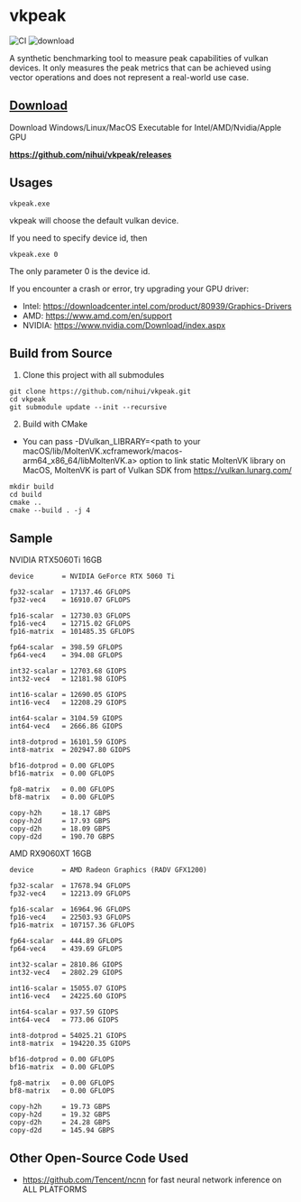 # vkpeak

![CI](https://github.com/nihui/vkpeak/workflows/CI/badge.svg)
![download](https://img.shields.io/github/downloads/nihui/vkpeak/total.svg)

A synthetic benchmarking tool to measure peak capabilities of vulkan devices. It only measures the peak metrics that can be achieved using vector operations and does not represent a real-world use case.

## [Download](https://github.com/nihui/vkpeak/releases)

Download Windows/Linux/MacOS Executable for Intel/AMD/Nvidia/Apple GPU

**https://github.com/nihui/vkpeak/releases**

## Usages

```shell
vkpeak.exe
```

vkpeak will choose the default vulkan device.

If you need to specify device id, then

```shell
vkpeak.exe 0
```

The only parameter 0 is the device id.

If you encounter a crash or error, try upgrading your GPU driver:

- Intel: https://downloadcenter.intel.com/product/80939/Graphics-Drivers
- AMD: https://www.amd.com/en/support
- NVIDIA: https://www.nvidia.com/Download/index.aspx

## Build from Source

1. Clone this project with all submodules

```shell
git clone https://github.com/nihui/vkpeak.git
cd vkpeak
git submodule update --init --recursive
```

2. Build with CMake
  - You can pass -DVulkan_LIBRARY=<path to your macOS/lib/MoltenVK.xcframework/macos-arm64_x86_64/libMoltenVK.a> option to link static MoltenVK library on MacOS, MoltenVK is part of Vulkan SDK from https://vulkan.lunarg.com/

```shell
mkdir build
cd build
cmake ..
cmake --build . -j 4
```

## Sample

NVIDIA RTX5060Ti 16GB
```
device       = NVIDIA GeForce RTX 5060 Ti

fp32-scalar  = 17137.46 GFLOPS
fp32-vec4    = 16910.07 GFLOPS

fp16-scalar  = 12730.03 GFLOPS
fp16-vec4    = 12715.02 GFLOPS
fp16-matrix  = 101485.35 GFLOPS

fp64-scalar  = 398.59 GFLOPS
fp64-vec4    = 394.08 GFLOPS

int32-scalar = 12703.68 GIOPS
int32-vec4   = 12181.98 GIOPS

int16-scalar = 12690.05 GIOPS
int16-vec4   = 12208.29 GIOPS

int64-scalar = 3104.59 GIOPS
int64-vec4   = 2666.86 GIOPS

int8-dotprod = 16101.59 GIOPS
int8-matrix  = 202947.80 GIOPS

bf16-dotprod = 0.00 GFLOPS
bf16-matrix  = 0.00 GFLOPS

fp8-matrix   = 0.00 GFLOPS
bf8-matrix   = 0.00 GFLOPS

copy-h2h     = 18.17 GBPS
copy-h2d     = 17.93 GBPS
copy-d2h     = 18.09 GBPS
copy-d2d     = 190.70 GBPS
```

AMD RX9060XT 16GB
```
device       = AMD Radeon Graphics (RADV GFX1200)

fp32-scalar  = 17678.94 GFLOPS
fp32-vec4    = 12213.09 GFLOPS

fp16-scalar  = 16964.96 GFLOPS
fp16-vec4    = 22503.93 GFLOPS
fp16-matrix  = 107157.36 GFLOPS

fp64-scalar  = 444.89 GFLOPS
fp64-vec4    = 439.69 GFLOPS

int32-scalar = 2810.86 GIOPS
int32-vec4   = 2802.29 GIOPS

int16-scalar = 15055.07 GIOPS
int16-vec4   = 24225.60 GIOPS

int64-scalar = 937.59 GIOPS
int64-vec4   = 773.06 GIOPS

int8-dotprod = 54025.21 GIOPS
int8-matrix  = 194220.35 GIOPS

bf16-dotprod = 0.00 GFLOPS
bf16-matrix  = 0.00 GFLOPS

fp8-matrix   = 0.00 GFLOPS
bf8-matrix   = 0.00 GFLOPS

copy-h2h     = 19.73 GBPS
copy-h2d     = 19.32 GBPS
copy-d2h     = 24.28 GBPS
copy-d2d     = 145.94 GBPS
```

## Other Open-Source Code Used

- https://github.com/Tencent/ncnn for fast neural network inference on ALL PLATFORMS
